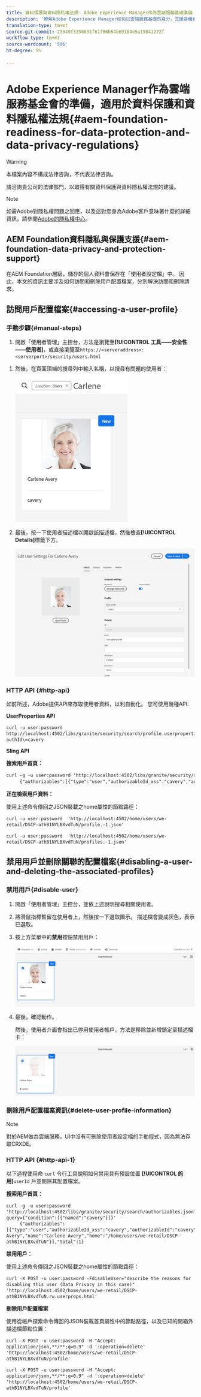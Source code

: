 ```yaml
---
title: 資料保護與資料隱私權法規- Adobe Experience Manager作為雲端服務基礎準備
description: '瞭解Adobe Experience Manager如何以雲端服務基礎的身分，支援各種資料保護與資料隱私權規定；包括歐盟通用資料保護規則(GDPR)、加州消費者隱私法，以及如何在將新AEM實作為雲端服務專案時符合規定。 '
translation-type: tm+mt
source-git-commit: 23349f3350631f61f80b54b69104e5a19841272f
workflow-type: tm+mt
source-wordcount: '506'
ht-degree: 5%

---
```



# Adobe Experience Manager作為雲端服務基金會的準備，適用於資料保護和資料隱私權法規{#aem-foundation-readiness-for-data-protection-and-data-privacy-regulations}

>[!WARNING]
>
>本檔案內容不構成法律咨詢，不代表法律咨詢。
>
>請洽詢貴公司的法律部門，以取得有關資料保護與資料隱私權法規的建議。

>[!NOTE]
>
>如需Adobe對隱私權問題之回應，以及這對您身為Adobe客戶意味著什麼的詳細資訊，請參閱[Adobe的隱私權中心](https://www.adobe.com/privacy.html)。

## AEM Foundation資料隱私與保護支援{#aem-foundation-data-privacy-and-protection-support}

在AEM Foundation層級，儲存的個人資料會保存在「使用者設定檔」中。 因此，本文的資訊主要涉及如何訪問和刪除用戶配置檔案，分別解決訪問和刪除請求。

## 訪問用戶配置檔案{#accessing-a-user-profile}

### 手動步驟{#manual-steps}

1. 開啟「使用者管理」主控台，方法是瀏覽至&#x200B;**[!UICONTROL 工具——安全性——使用者]**，或直接瀏覽至`https://<serveraddress>:<serverport>/security/users.html`

<!--
   ![useradmin2](assets/useradmin2.png)
-->

1. 然後，在頁面頂端的搜尋列中輸入名稱，以搜尋有問題的使用者：

   ![搜尋帳戶](assets/dpp-foundation-01.png)

1. 最後，按一下使用者描述檔以開啟該描述檔，然後檢查&#x200B;**[!UICONTROL Details]**&#x200B;標籤下方。

   ![用戶配置檔案](assets/dpp-foundation-02.png)

### HTTP API {#http-api}

如前所述，Adobe提供API來存取使用者資料，以利自動化。 您可使用幾種API:

**UserProperties API**

```shell
curl -u user:password http://localhost:4502/libs/granite/security/search/profile.userproperties.json\?authId\=cavery
```

**Sling API**

**搜索用戶首頁：**

```xml
curl -g -u user:password 'http://localhost:4502/libs/granite/security/search/authorizables.json?query={"condition":[{"named":"cavery"}]}'
     {"authorizables":[{"type":"user","authorizableId_xss":"cavery","authorizableId":"cavery","name_xss":"Carlene Avery","name":"Carlene Avery","home":"/home/users/we-retail/DSCP-athB1NYLBXvdTuN"}],"total":1}
```

**正在檢索用戶資料：**

使用上述命令傳回之JSON裝載之home屬性的節點路徑：

```shell
curl -u user:password  'http://localhost:4502/home/users/we-retail/DSCP-athB1NYLBXvdTuN/profile.-1.json'
```

```shell
curl -u user:password  'http://localhost:4502/home/users/we-retail/DSCP-athB1NYLBXvdTuN/profiles.-1.json'
```

## 禁用用戶並刪除關聯的配置檔案{#disabling-a-user-and-deleting-the-associated-profiles}

### 禁用用戶{#disable-user}

1. 開啟「使用者管理」主控台，並依上述說明搜尋相關使用者。
2. 將滑鼠指標暫留在使用者上，然後按一下選取圖示。 描述檔會變成灰色，表示已選取。

3. 按上方菜單中的&#x200B;**禁用**&#x200B;按鈕禁用用戶：

   ![禁用帳戶](assets/dpp-foundation-03.png)

4. 最後，確認動作。

   然後，使用者介面會指出已停用使用者帳戶，方法是移除並新增鎖定至描述檔卡：

   ![已禁用帳戶](assets/dpp-foundation-04.png)

### 刪除用戶配置檔案資訊{#delete-user-profile-information}

>[!NOTE]
>
>對於AEM做為雲端服務，UI中沒有可刪除使用者設定檔的手動程式，因為無法存取CRXDE。

### HTTP API {#http-api-1}

以下過程使用命 `curl` 令行工具說明如何禁用具有預設位置 **[!UICONTROL 的用]**`userId` 戶並刪除其配置檔案。

**搜索用戶首頁：**

```shell
curl -g -u user:password 'http://localhost:4502/libs/granite/security/search/authorizables.json?query={"condition":[{"named":"cavery"}]}'
     {"authorizables":[{"type":"user","authorizableId_xss":"cavery","authorizableId":"cavery","name_xss":"Carlene Avery","name":"Carlene Avery","home":"/home/users/we-retail/DSCP-athB1NYLBXvdTuN"}],"total":1}
```

**禁用用戶：**

使用上述命令傳回之JSON裝載之home屬性的節點路徑：

```shell
curl -X POST -u user:password -FdisableUser="describe the reasons for disabling this user (Data Privacy in this case)" 'http://localhost:4502/home/users/we-retail/DSCP-athB1NYLBXvdTuN.rw.userprops.html'
```

**刪除用戶配置檔案**

使用從帳戶探索命令傳回的JSON裝載首頁屬性中的節點路徑，以及已知的開箱外描述檔節點位置：

```shell
curl -X POST -u user:password -H "Accept: application/json,**/**;q=0.9" -d ':operation=delete' 'http://localhost:4502/home/users/we-retail/DSCP-athB1NYLBXvdTuN/profile'
```

```shell
curl -X POST -u user:password -H "Accept: application/json,**/**;q=0.9" -d ':operation=delete' 'http://localhost:4502/home/users/we-retail/DSCP-athB1NYLBXvdTuN/profile'
```
